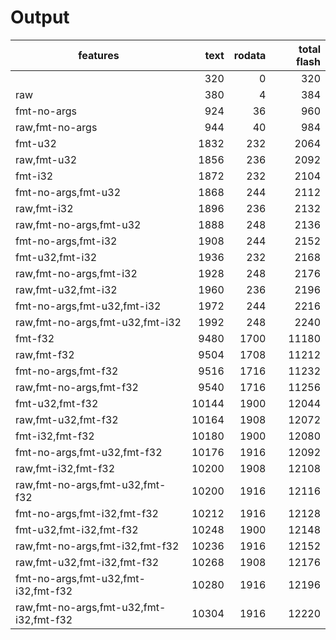 # Output

|features|text|rodata|total flash|
|--------|---:|-----:|----------:|
||320|0|320|
|raw|380|4|384|
|fmt-no-args|924|36|960|
|raw,fmt-no-args|944|40|984|
|fmt-u32|1832|232|2064|
|raw,fmt-u32|1856|236|2092|
|fmt-i32|1872|232|2104|
|fmt-no-args,fmt-u32|1868|244|2112|
|raw,fmt-i32|1896|236|2132|
|raw,fmt-no-args,fmt-u32|1888|248|2136|
|fmt-no-args,fmt-i32|1908|244|2152|
|fmt-u32,fmt-i32|1936|232|2168|
|raw,fmt-no-args,fmt-i32|1928|248|2176|
|raw,fmt-u32,fmt-i32|1960|236|2196|
|fmt-no-args,fmt-u32,fmt-i32|1972|244|2216|
|raw,fmt-no-args,fmt-u32,fmt-i32|1992|248|2240|
|fmt-f32|9480|1700|11180|
|raw,fmt-f32|9504|1708|11212|
|fmt-no-args,fmt-f32|9516|1716|11232|
|raw,fmt-no-args,fmt-f32|9540|1716|11256|
|fmt-u32,fmt-f32|10144|1900|12044|
|raw,fmt-u32,fmt-f32|10164|1908|12072|
|fmt-i32,fmt-f32|10180|1900|12080|
|fmt-no-args,fmt-u32,fmt-f32|10176|1916|12092|
|raw,fmt-i32,fmt-f32|10200|1908|12108|
|raw,fmt-no-args,fmt-u32,fmt-f32|10200|1916|12116|
|fmt-no-args,fmt-i32,fmt-f32|10212|1916|12128|
|fmt-u32,fmt-i32,fmt-f32|10248|1900|12148|
|raw,fmt-no-args,fmt-i32,fmt-f32|10236|1916|12152|
|raw,fmt-u32,fmt-i32,fmt-f32|10268|1908|12176|
|fmt-no-args,fmt-u32,fmt-i32,fmt-f32|10280|1916|12196|
|raw,fmt-no-args,fmt-u32,fmt-i32,fmt-f32|10304|1916|12220|
